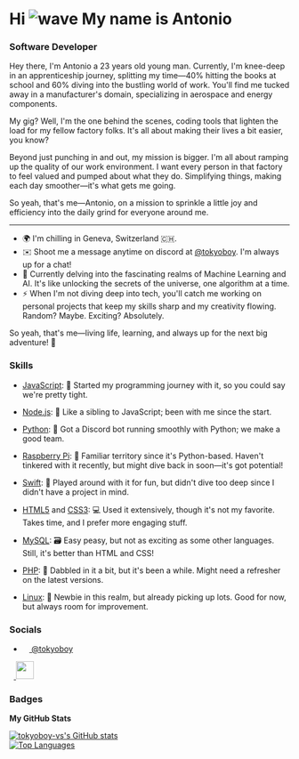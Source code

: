 # Hi ![wave](https://user-images.githubusercontent.com/18350557/176309783-0785949b-9127-417c-8b55-ab5a4333674e.gif) My name is Antonio

### Software Developer

Hey there, I'm Antonio a 23 years old young man. Currently, I'm knee-deep in an apprenticeship journey, splitting my time—40% hitting the books at school and 60% diving into the bustling world of work. You'll find me tucked away in a manufacturer's domain, specializing in aerospace and energy components.

My gig? Well, I'm the one behind the scenes, coding tools that lighten the load for my fellow factory folks. It's all about making their lives a bit easier, you know?

Beyond just punching in and out, my mission is bigger. I'm all about ramping up the quality of our work environment. I want every person in that factory to feel valued and pumped about what they do. Simplifying things, making each day smoother—it's what gets me going.

So yeah, that's me—Antonio, on a mission to sprinkle a little joy and efficiency into the daily grind for everyone around me.

---

- 🌍 I'm chilling in Geneva, Switzerland 🇨🇭.
- ✉️ Shoot me a message anytime on discord at [@tokyoboy](https://discord.com/users/tokyoboy). I'm always up for a chat!
- 🧠 Currently delving into the fascinating realms of Machine Learning and AI. It's like unlocking the secrets of the universe, one algorithm at a time.
- ⚡ When I'm not diving deep into tech, you'll catch me working on personal projects that keep my skills sharp and my creativity flowing. Random? Maybe. Exciting? Absolutely.

So yeah, that's me—living life, learning, and always up for the next big adventure! 🚀

### Skills

- [JavaScript](https://developer.mozilla.org/en-US/docs/Web/JavaScript): 🚀 Started my programming journey with it, so you could say we're pretty tight.

- [Node.js](https://nodejs.org/en/): 🌟 Like a sibling to JavaScript; been with me since the start.

- [Python](https://www.python.org/): 🐍 Got a Discord bot running smoothly with Python; we make a good team.

- [Raspberry Pi](https://www.raspberrypi.org/): 🥧 Familiar territory since it's Python-based. Haven't tinkered with it recently, but might dive back in soon—it's got potential!

- [Swift](https://developer.apple.com/swift/): 📱 Played around with it for fun, but didn't dive too deep since I didn't have a project in mind.

- [HTML5](https://developer.mozilla.org/en-US/docs/Glossary/HTML5) and [CSS3](https://www.w3.org/TR/CSS/#css): 💻 Used it extensively, though it's not my favorite. Takes time, and I prefer more engaging stuff.

- [MySQL](https://www.mysql.com/): 🗃️ Easy peasy, but not as exciting as some other languages. Still, it's better than HTML and CSS!

- [PHP](https://www.php.net/): 🤔 Dabbled in it a bit, but it's been a while. Might need a refresher on the latest versions.

- [Linux](https://www.linux.org): 🐧 Newbie in this realm, but already picking up lots. Good for now, but always room for improvement.

### Socials


- <p align="left">
  <a href="https://discord.com/users/tokyoboy" target="_blank" rel="noreferrer">
    <img src="https://raw.githubusercontent.com/danielcranney/readme-generator/main/public/icons/socials/discord.svg" width="12" height="12" />
    @tokyoboy
  </a>
</p>
  <a href="https://www.github.com/tokyoboy-vs" target="_blank" rel="noreferrer">
    <img src="https://raw.githubusercontent.com/danielcranney/readme-generator/main/public/icons/socials/github.svg" width="8" height="8" />
  </a>
  <a href="https://www.linkedin.com/in/antonio-da-paixao-teixeira-64640a200" target="_blank" rel="noreferrer">
    <img src="https://raw.githubusercontent.com/danielcranney/readme-generator/main/public/icons/socials/linkedin.svg" width="32" height="32" />
  </a>
</p>

### Badges

<b>My GitHub Stats</b>

<a href="http://www.github.com/tokyoboy-vs" align="center">
  <img src="https://github-readme-stats.vercel.app/api?username=tokyoboy-vs&show_icons=true&hide=&count_private=true&title_color=0891b2&text_color=ffffff&icon_color=0891b2&bg_color=1c1917&hide_border=true&show_icons=true" alt="tokyoboy-vs's GitHub stats" />
</a>
<br />
<a href="https://github.com/tokyoboy-vs" align="center">
  <img src="https://github-readme-stats.vercel.app/api/top-langs/?username=tokyoboy-vs&langs_count=10&title_color=0891b2&text_color=ffffff&icon_color=0891b2&bg_color=1c1917&hide_border=true&locale=en&custom_title=Top%20Languages" alt="Top Languages" />
</a>
